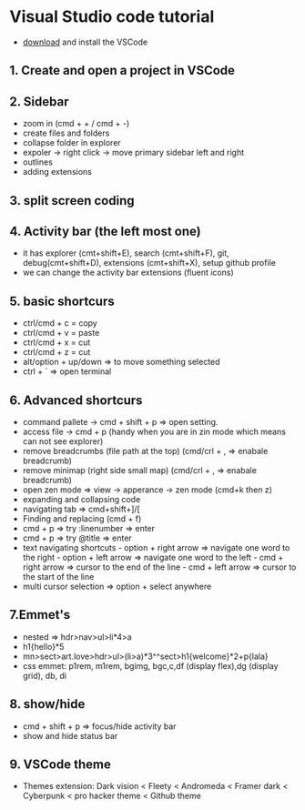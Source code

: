 # Visual Studio code tutorial

- [download](https://code.visualstudio.com/download) and install the VSCode

## 1. Create and open a project in VSCode

## 2. Sidebar

- zoom in (cmd + + / cmd + -)
- create files and folders
- collapse folder in explorer
- expoler -> right click -> move primary sidebar left and right
- outlines
- adding extensions

## 3. split screen coding

## 4. Activity bar (the left most one)

- it has explorer (cmt+shift+E), search (cmt+shift+F), git, debug(cmt+shift+D), extensions (cmt+shift+X), setup github profile
- we can change the activity bar extensions (fluent icons)

## 5. basic shortcurs

- ctrl/cmd + c = copy
- ctrl/cmd + v = paste
- ctrl/cmd + x = cut
- ctrl/cmd + z = cut
- alt/option + up/down => to move something selected
- ctrl + ` => open terminal

## 6. Advanced shortcurs

- command pallete -> cmd + shift + p => open setting.
- access file -> cmd + p (handy when you are in zin mode which means can not see explorer)
- remove breadcrumbs (file path at the top) (cmd/crl + , => enabale breadcrumb)
- remove minimap (right side small map) (cmd/crl + , => enabale breadcrumb)
- open zen mode => view -> apperance -> zen mode (cmd+k then z)
- expanding and collapsing code
- navigating tab => cmd+shift+]/[
- Finding and replacing (cmd + f)
- cmd + p => try :linenumber => enter
- cmd + p => try @title => enter
- text navigating shortcuts
      - option + right arrow => navigate one word to the right
      - option + left arrow => navigate one word to the left
      - cmd + right arrow => cursor to the end of the line
      - cmd + left arrow => cursor to the start of the line
- multi cursor selection => option + select anywhere

## 7.Emmet's

- nested => hdr>nav>ul>li*4>a
- h1{hello}*5
- mn>sect>art.love>hdr>ul>(li>a)*3^^sect>h1{welcome}*2+p{lala}
- css emmet: p1rem, m1rem, bgimg, bgc,c,df (display flex),dg (display grid), db, di

## 8. show/hide

- cmd + shift + p => focus/hide activity bar
- show and hide status bar

## 9. VSCode theme

- Themes extension: Dark vision < Fleety < Andromeda < Framer dark < Cyberpunk < pro hacker theme < Github theme
